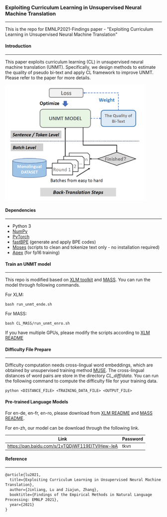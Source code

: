 ### Exploiting Curriculum Learning in Unsupervised Neural Machine Translation

-------------------------------------------

This is the repo for EMNLP2021-Findings paper - "Exploiting Curriculum Learning in Unsupervised Neural Machine Translation"

#### Introduction

---------------------------------------------------------------

This paper exploits curriculum learning (CL) in unsupervised neural machine translation (UNMT). Specifically, we design methods to estimate the quality of pseudo bi-text and apply CL framework to improve UNMT. Please refer to the paper for more details.

<img src="images/image.png" alt="image-20210903154759030" width="450" />

#### Dependencies

----------------------------------------------------------------

- Python 3
- [NumPy](http://www.numpy.org/)
- [PyTorch](http://pytorch.org/)
- [fastBPE](https://github.com/facebookresearch/XLM/tree/master/tools#fastbpe) (generate and apply BPE codes)
- [Moses](https://github.com/facebookresearch/XLM/tree/master/tools#tokenizers) (scripts to clean and tokenize text only - no installation required)
- [Apex](https://github.com/nvidia/apex#quick-start) (for fp16 training)

#### Train an UNMT model

--------------------------------------------------

This repo is modified based on [XLM toolkit](https://github.com/facebookresearch/XLM) and [MASS](https://github.com/microsoft/MASS). You can run the model through following commands.

For XLM:

```
bash run_unmt_ende.sh
```

For MASS:

```
bash CL_MASS/run_unmt_enro.sh
```

If you have multiple GPUs, please modify the scripts according to [XLM README](https://github.com/facebookresearch/XLM)

#### Difficulty File Prepare

-------------------------------------------------------

Difficulty computation needs cross-lingual word embeddings, which are obtained by unsupervised training method [MUSE](https://github.com/facebookresearch/MUSE). The cross-lingual distances of word pairs are store in the directory *CL_diff/data*. You can run the following command to compute the difficulty file for your training data.

```
python <DISTANCE_FILE> <TRAINING_DATA_FILE> <OUTPUT_FILE>
```

#### Pre-trained Language Models

For en-de, en-fr, en-ro, please download from [XLM README](https://github.com/facebookresearch/XLM) and [MASS README](https://github.com/microsoft/MASS).

For en-zh, our model can be download through the following link.

| Link                                            | Password |
| ----------------------------------------------- | -------- |
| https://pan.baidu.com/s/1vTQDjWF119EITVIHew-leA | tkvn     |

#### Reference

---------------------------------------

```
@article{lu2021,
  title={Exploiting Curriculum Learning in Unsupervised Neural Machine Translation},
  author={Jinliang, Lu and Jiajun, Zhang},
  booktitle={Findings of the Empirical Methods in Natural Language Processing: EMNLP 2021},
  year={2021}
}
```
